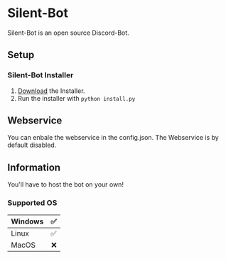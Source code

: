 # Silent-Bot

Silent-Bot is an open source Discord-Bot.


## Setup

### Silent-Bot Installer

1. [Download](https://github.com/IamPekka058/Silent-Bot/releases/download/pre/Installer.zip) the Installer.
2. Run the installer with ```python install.py```

## Webservice
You can enbale the webservice in the config.json. The Webservice is by default disabled.

## Information
You'll have to host the bot on your own!

### Supported OS

| Windows |   ✅ |
|---------|----:|
| Linux   | ✅ |
| MacOS   | :x: |


